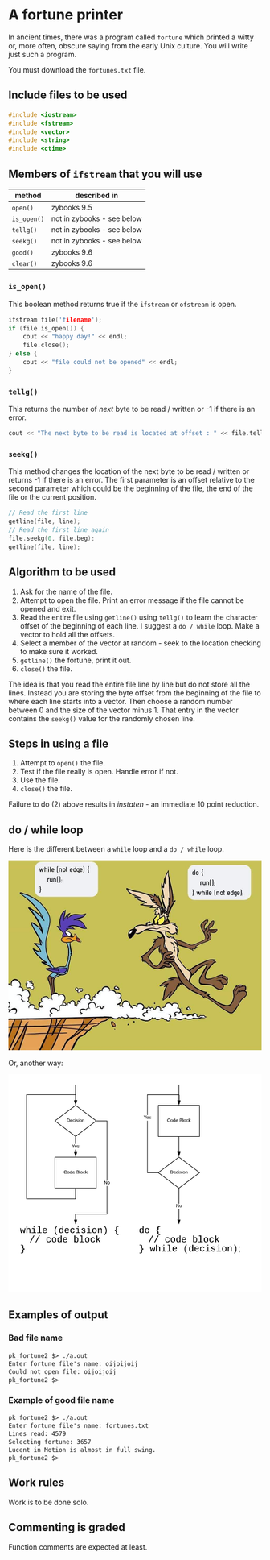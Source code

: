 # A fortune printer

In ancient times, there was a program called `fortune` which printed a witty or, more often, obscure saying from the early Unix culture. You will write just such a program.

You must download the `fortunes.txt` file.

## Include files to be used

```c++
#include <iostream>
#include <fstream>
#include <vector>
#include <string>
#include <ctime>
```

## Members of `ifstream` that you will use

| method | described in |
| ------ | -------- |
| `open()` | zybooks 9.5 |
| `is_open()` | not in zybooks - see below |
| `tellg()` | not in zybooks - see below |
| `seekg()` | not in zybooks - see below |
| `good()` | zybooks 9.6 |
| `clear()` | zybooks 9.6 |

### `is_open()`

This boolean method returns true if the `ifstream` or `ofstream` is open.

```c++
ifstream file('filename');
if (file.is_open()) {
    cout << "happy day!" << endl;
    file.close();
} else {
    cout << "file could not be opened" << endl;
}
```

### `tellg()`

This returns the number of *next* byte to be read / written or -1 if there is an error.

```c++
cout << "The next byte to be read is located at offset : " << file.tellg() << endl;
```

### `seekg()`

This method changes the location of the next byte to be read / written or returns -1 if there is an error. The first parameter is an offset relative to the second parameter which could be the beginning of the file, the end of the file or the current position.

```c++
// Read the first line
getline(file, line);
// Read the first line again
file.seekg(0, file.beg);
getline(file, line);
```

## Algorithm to be used

1. Ask for the name of the file.
2. Attempt to open the file. Print an error message if the file cannot be opened and exit.
3. Read the entire file using `getline()` using `tellg()` to learn the character offset of the beginning of each line. I suggest a `do / while` loop. Make a vector to hold all the offsets.
4. Select a member of the vector at random - seek to the location checking to make sure it worked.
5. `getline()` the fortune, print it out.
6. `close()` the file.

The idea is that you read the entire file line by line but do not store all the lines. Instead you are storing the byte offset from the beginning of the file to where each line starts into a vector. Then choose a random number between 0 and the size of the vector minus 1. That entry in the vector contains the `seekg()` value for the randomly chosen line.

## Steps in using a file

1. Attempt to `open()` the file.
2. Test if the file really is open. Handle error if not.
3. Use the file.
4. `close()` the file.

Failure to do (2) above results in *instaten* - an immediate 10 point reduction.

## do / while loop

Here is the different between a `while` loop and a `do / while` loop.

![this explains it all](./dowhile.jpg)

Or, another way:

![this also explains it all](./do_while.png)

## Examples of output

### Bad file name

```text
pk_fortune2 $> ./a.out
Enter fortune file's name: oijoijoij
Could not open file: oijoijoij
pk_fortune2 $>
```

### Example of good file name

```text
pk_fortune2 $> ./a.out
Enter fortune file's name: fortunes.txt
Lines read: 4579
Selecting fortune: 3657
Lucent in Motion is almost in full swing.
pk_fortune2 $> 
```

## Work rules

Work is to be done solo.

## Commenting is graded

Function comments are expected at least.

